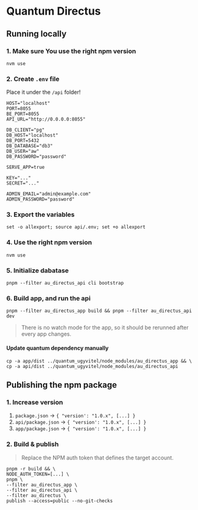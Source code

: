 # Quantum Directus

## Running locally

### 1. Make sure You use the right npm version

```
nvm use
```

### 2. Create `.env` file 

Place it under  the `/api` folder!

```
HOST="localhost"
PORT=8055
BE_PORT=8055
API_URL="http://0.0.0.0:8055"

DB_CLIENT="pg"
DB_HOST="localhost"
DB_PORT=5432
DB_DATABASE="db3"
DB_USER="aw"
DB_PASSWORD="password"

SERVE_APP=true

KEY="..."
SECRET="..."

ADMIN_EMAIL="admin@example.com"
ADMIN_PASSWORD="password"
```

### 3. Export the variables

```
set -o allexport; source api/.env; set +o allexport
```

### 4. Use the right npm version

```
nvm use
```

### 5. Initialize dabatase

```
pnpm --filter au_directus_api cli bootstrap
```

### 6. Build app, and run the api

```
pnpm --filter au_directus_app build && pnpm --filter au_directus_api dev
```

> There is no watch mode for the app, so it should be rerunned after every app changes.

#### Update quantum dependency manually
```
cp -a app/dist ../quantum_ugyvitel/node_modules/au_directus_app && \
cp -a api/dist ../quantum_ugyvitel/node_modules/au_directus_api
```

## Publishing the npm package

### 1. Increase version

1. `package.json` -> `{ "version': "1.0.x", [...] }`
1. `api/package.json` -> `{ "version': "1.0.x", [...] }`
1. `app/package.json` -> `{ "version': "1.0.x", [...] }`

### 2. Build & publish

> Replace the NPM auth token that defines the target account.

```
pnpm -r build && \
NODE_AUTH_TOKEN=[...] \
pnpm \
--filter au_directus_app \
--filter au_directus_api \
--filter au_directus \
publish --access=public --no-git-checks
```